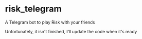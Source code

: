 # risk_telegram
A Telegram bot to play Risk with your friends

Unfortunately, it isn't finished, I'll update the code when it's ready
